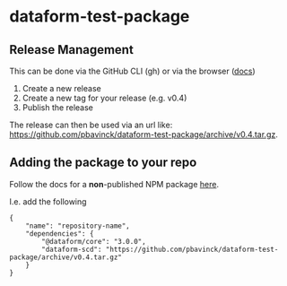 # dataform-test-package

## Release Management
This can be done via the GitHub CLI (gh) or via the browser ([docs](https://docs.github.com/en/repositories/releasing-projects-on-github/managing-releases-in-a-repository?tool=webui))
1. Create a new release
2. Create a new tag for your release (e.g. v0.4)
3. Publish the release

The release can then be used via an url like: https://github.com/pbavinck/dataform-test-package/archive/v0.4.tar.gz.

## Adding the package to your repo
Follow the docs for a **non**-published NPM package [here](https://cloud.google.com/dataform/docs/install-package).

I.e. add the following 

```
{
    "name": "repository-name",
    "dependencies": {
        "@dataform/core": "3.0.0",
        "dataform-scd": "https://github.com/pbavinck/dataform-test-package/archive/v0.4.tar.gz"
    }
}
```